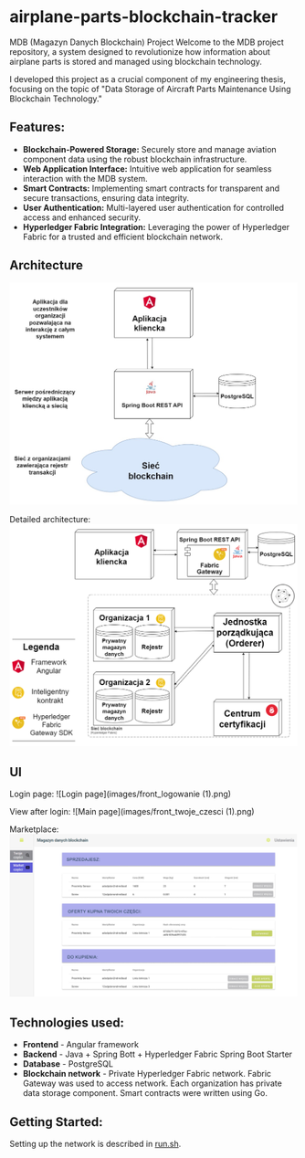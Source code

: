 # airplane-parts-blockchain-tracker
MDB (Magazyn Danych Blockchain) Project
Welcome to the MDB project repository, a system designed to revolutionize how information about airplane parts is stored and managed using blockchain technology.

I developed this project as a crucial component of my engineering thesis, focusing on the topic of "Data Storage of Aircraft Parts Maintenance Using Blockchain Technology."

## Features:
- **Blockchain-Powered Storage:** Securely store and manage aviation component data using the robust blockchain infrastructure.
- **Web Application Interface:** Intuitive web application for seamless interaction with the MDB system.
- **Smart Contracts:** Implementing smart contracts for transparent and secure transactions, ensuring data integrity.
- **User Authentication:** Multi-layered user authentication for controlled access and enhanced security.
- **Hyperledger Fabric Integration:** Leveraging the power of Hyperledger Fabric for a trusted and efficient blockchain network.

## Architecture
![Architektura systemu](images/projekt_1.jpg)

Detailed architecture:
![Architektura sieci](images/projekt_2.png)

## UI

Login page:
![Login page](images/front_logowanie (1).png)

View after login:
![Main page](images/front_twoje_czesci (1).png)

Marketplace:
![Marketplace](images/front_market.png)

## Technologies used:
- **Frontend** - Angular framework
- **Backend** - Java + Spring Bott + Hyperledger Fabric Spring Boot Starter
- **Database** - PostgreSQL
- **Blockchain network** - Private Hyperledger Fabric network. Fabric Gateway was used to access network. Each organization has private data storage component. Smart contracts were written using Go.
  
## Getting Started:

Setting up the network is described in [run.sh](run.sh).
